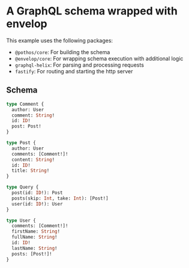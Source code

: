 # A GraphQL schema wrapped with envelop

This example uses the following packages:

- `@pothos/core`: For building the schema
- `@envelop/core`: For wrapping schema execution with additional logic
- `graphql-helix`: For parsing and processing requests
- `fastify`: For routing and starting the http server

## Schema

```graphql
type Comment {
  author: User
  comment: String!
  id: ID!
  post: Post!
}

type Post {
  author: User
  comments: [Comment!]!
  content: String!
  id: ID!
  title: String!
}

type Query {
  post(id: ID!): Post
  posts(skip: Int, take: Int): [Post!]
  user(id: ID!): User
}

type User {
  comments: [Comment!]!
  firstName: String!
  fullName: String!
  id: ID!
  lastName: String!
  posts: [Post!]!
}
```

